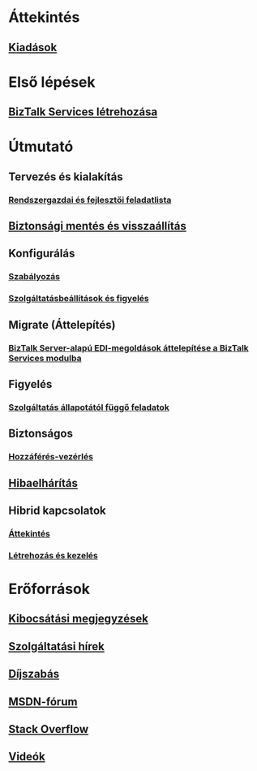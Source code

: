 # Áttekintés
## [Kiadások](biztalk-editions-feature-chart.md)

# Első lépések
## [BizTalk Services létrehozása](biztalk-provision-services.md)

# Útmutató
## Tervezés és kialakítás
### [Rendszergazdai és fejlesztői feladatlista](biztalk-services-administration-and-development-task-list.md)
## [Biztonsági mentés és visszaállítás](biztalk-backup-restore.md)
## Konfigurálás
### [Szabályozás](biztalk-throttling-thresholds.md)
### [Szolgáltatásbeállítások és figyelés](biztalk-dashboard-monitor-scale-tabs.md)
## Migrate (Áttelepítés)
### [BizTalk Server-alapú EDI-megoldások áttelepítése a BizTalk Services modulba](biztalk-migrating-to-edi-guide.md)
## Figyelés
### [Szolgáltatás állapotától függő feladatok](biztalk-service-state-chart.md)
## Biztonságos
### [Hozzáférés-vezérlés](biztalk-issuer-name-issuer-key.md)
## [Hibaelhárítás](biztalk-troubleshoot-using-ops-logs.md)
## Hibrid kapcsolatok
### [Áttekintés](integration-hybrid-connection-overview.md)
### [Létrehozás és kezelés](integration-hybrid-connection-create-manage.md)

# Erőforrások
## [Kibocsátási megjegyzések](biztalk-release-notes.md)
## [Szolgáltatási hírek](https://azure.microsoft.com/updates/?product=biztalk-services)
## [Díjszabás](https://azure.microsoft.com/pricing/details/biztalk-services/)
## [MSDN-fórum](https://social.msdn.microsoft.com/Forums/en-US/home?forum=azurebiztalksvcs)
## [Stack Overflow](http://stackoverflow.com/questions/tagged/biztalk-services)
## [Videók](https://azure.microsoft.com/documentation/videos/index/?services=biztalk-services)
